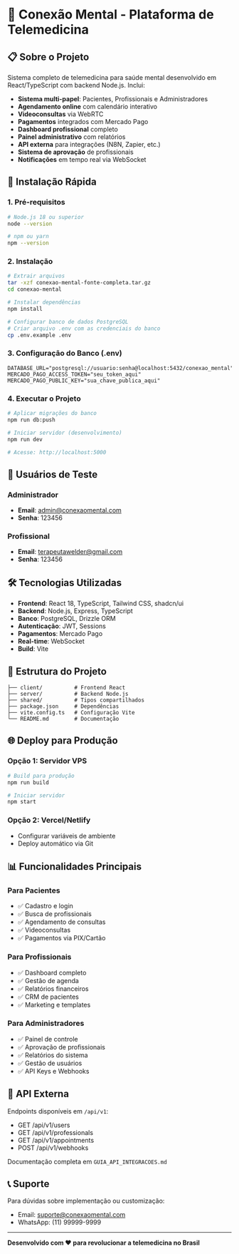 # 🏥 Conexão Mental - Plataforma de Telemedicina

## 📋 Sobre o Projeto

Sistema completo de telemedicina para saúde mental desenvolvido em React/TypeScript com backend Node.js. Inclui:

- **Sistema multi-papel**: Pacientes, Profissionais e Administradores
- **Agendamento online** com calendário interativo
- **Videoconsultas** via WebRTC
- **Pagamentos** integrados com Mercado Pago
- **Dashboard profissional** completo
- **Painel administrativo** com relatórios
- **API externa** para integrações (N8N, Zapier, etc.)
- **Sistema de aprovação** de profissionais
- **Notificações** em tempo real via WebSocket

## 🚀 Instalação Rápida

### 1. Pré-requisitos
```bash
# Node.js 18 ou superior
node --version

# npm ou yarn
npm --version
```

### 2. Instalação
```bash
# Extrair arquivos
tar -xzf conexao-mental-fonte-completa.tar.gz
cd conexao-mental

# Instalar dependências
npm install

# Configurar banco de dados PostgreSQL
# Criar arquivo .env com as credenciais do banco
cp .env.example .env
```

### 3. Configuração do Banco (.env)
```env
DATABASE_URL="postgresql://usuario:senha@localhost:5432/conexao_mental"
MERCADO_PAGO_ACCESS_TOKEN="seu_token_aqui"
MERCADO_PAGO_PUBLIC_KEY="sua_chave_publica_aqui"
```

### 4. Executar o Projeto
```bash
# Aplicar migrações do banco
npm run db:push

# Iniciar servidor (desenvolvimento)
npm run dev

# Acesse: http://localhost:5000
```

## 👥 Usuários de Teste

### Administrador
- **Email**: admin@conexaomental.com
- **Senha**: 123456

### Profissional 
- **Email**: terapeutawelder@gmail.com
- **Senha**: 123456

## 🛠️ Tecnologias Utilizadas

- **Frontend**: React 18, TypeScript, Tailwind CSS, shadcn/ui
- **Backend**: Node.js, Express, TypeScript
- **Banco**: PostgreSQL, Drizzle ORM
- **Autenticação**: JWT, Sessions
- **Pagamentos**: Mercado Pago
- **Real-time**: WebSocket
- **Build**: Vite

## 📁 Estrutura do Projeto

```
├── client/          # Frontend React
├── server/          # Backend Node.js
├── shared/          # Tipos compartilhados
├── package.json     # Dependências
├── vite.config.ts   # Configuração Vite
└── README.md        # Documentação
```

## 🌐 Deploy para Produção

### Opção 1: Servidor VPS
```bash
# Build para produção
npm run build

# Iniciar servidor
npm start
```

### Opção 2: Vercel/Netlify
- Configurar variáveis de ambiente
- Deploy automático via Git

## 📊 Funcionalidades Principais

### Para Pacientes
- ✅ Cadastro e login
- ✅ Busca de profissionais 
- ✅ Agendamento de consultas
- ✅ Videoconsultas
- ✅ Pagamentos via PIX/Cartão

### Para Profissionais  
- ✅ Dashboard completo
- ✅ Gestão de agenda
- ✅ Relatórios financeiros
- ✅ CRM de pacientes
- ✅ Marketing e templates

### Para Administradores
- ✅ Painel de controle
- ✅ Aprovação de profissionais
- ✅ Relatórios do sistema
- ✅ Gestão de usuários
- ✅ API Keys e Webhooks

## 🔗 API Externa

Endpoints disponíveis em `/api/v1`:
- GET /api/v1/users
- GET /api/v1/professionals  
- GET /api/v1/appointments
- POST /api/v1/webhooks

Documentação completa em `GUIA_API_INTEGRACOES.md`

## 📞 Suporte

Para dúvidas sobre implementação ou customização:
- Email: suporte@conexaomental.com
- WhatsApp: (11) 99999-9999

---
**Desenvolvido com ❤️ para revolucionar a telemedicina no Brasil**